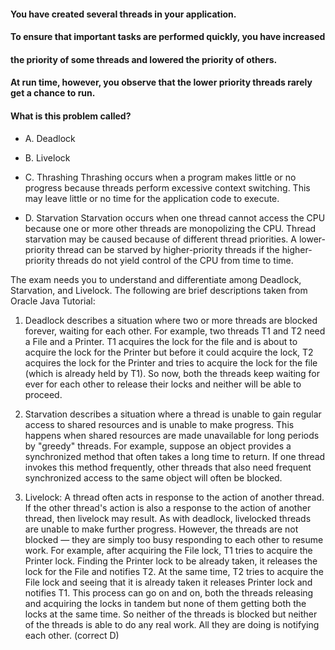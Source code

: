 #### You have created several threads in your application.
#### To ensure that important tasks are performed quickly, you have increased
#### the priority of some threads and lowered the priority of others.
#### At run time, however, you observe that the lower priority threads rarely get a chance to run.  
#### What is this problem called?

* A. Deadlock

* B. Livelock

* C. Thrashing
    Thrashing occurs when a program makes little or no progress
    because threads perform excessive context switching.
    This may leave little or no time for the application code to execute.
    
* D. Starvation
 Starvation occurs when one thread cannot access the CPU because
 one or more other threads are monopolizing the CPU.
 Thread starvation may be caused because of different thread priorities.
 A lower-priority thread can be starved by higher-priority
 threads if the higher-priority threads do not yield control of the CPU from time to time.
 
The exam needs you to understand and differentiate among Deadlock, Starvation, and Livelock.
The following are brief descriptions taken from Oracle Java Tutorial:

1. Deadlock describes a situation where two or more threads are blocked forever,
    waiting for each other. For example, two threads T1 and T2 need a File and a Printer.
    T1 acquires the lock for the file and is about to acquire the lock
    for the Printer but before it could acquire the lock,
    T2 acquires the lock for the Printer and tries to acquire
    the lock for the file (which is already held by T1).
    So now, both the threads keep waiting
    for ever for each other to release their locks and neither will be able to proceed.

2. Starvation describes a situation where a thread is unable
    to gain regular access to shared resources and is unable to make progress.
    This happens when shared resources are made unavailable
    for long periods by "greedy" threads. For example,
    suppose an object provides a synchronized method that
    often takes a long time to return. If one thread invokes
    this method frequently, other threads
    that also need frequent synchronized access to the same object will often be blocked.

3. Livelock: A thread often acts in response to
    the action of another thread. If the other thread's action is also
    a response to the action of another thread, then livelock may result.
    As with deadlock, livelocked threads are unable to make further progress.
    However, the threads are not blocked — they are simply too busy responding
    to each other to resume work. For example, after acquiring
    the File lock, T1 tries to acquire the Printer lock.
    Finding the Printer lock to be already taken,
    it releases the lock for the File and notifies T2.
    At the same time, T2 tries to acquire
    the File lock and seeing that it is already taken it releases Printer lock and notifies T1.
    This process can go on and on, both the threads releasing
    and acquiring the locks in tandem but none of them getting
    both the locks at the same time.
    So neither of the threads is blocked but neither
    of the threads is able to do any real work. All they are doing is notifying each other.
(correct D)